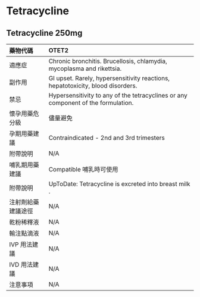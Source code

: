 # Tetracycline

## Tetracycline 250mg

| 藥物代碼           | OTET2                                                                             |
|:-------------------|:----------------------------------------------------------------------------------|
| 適應症             | Chronic bronchitis. Brucellosis, chlamydia, mycoplasma and rikettsia.             |
| 副作用             | GI upset. Rarely, hypersensitivity reactions, hepatotoxicity, blood disorders.    |
| 禁忌               | Hypersensitivity to any of the tetracyclines or any component of the formulation. |
| 懷孕用藥危分級     | 儘量避免                                                                          |
| 孕期用藥建議       | Contraindicated - 2nd and 3rd trimesters                                          |
| 附帶說明           | N/A                                                                               |
| 哺乳期用藥建議     | Compatible 哺乳時可使用                                                           |
| 附帶說明           | UpToDate: Tetracycline is excreted into breast milk .                             |
| 注射劑給藥建議途徑 | N/A                                                                               |
| 乾粉稀釋液         | N/A                                                                               |
| 輸注點滴液         | N/A                                                                               |
| IVP 用法建議       | N/A                                                                               |
| IVD 用法建議       | N/A                                                                               |
| 注意事項           | N/A                                                                               |

